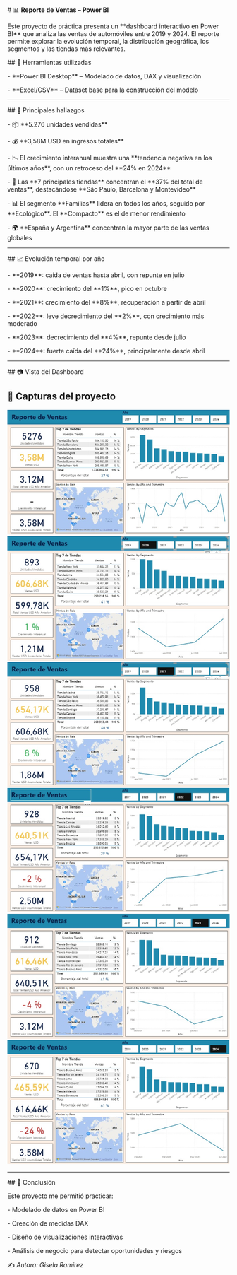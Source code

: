 \# 📊 **Reporte de Ventas – Power BI**  



Este proyecto de práctica presenta un \*\*dashboard interactivo en Power BI\*\* que analiza las ventas de automóviles entre 2019 y 2024. El reporte permite explorar la evolución temporal, la distribución geográfica, los segmentos y las tiendas más relevantes.  



\## 🚀 Herramientas utilizadas

\- \*\*Power BI Desktop\*\* – Modelado de datos, DAX y visualización  

\- \*\*Excel/CSV\*\* – Dataset base para la construcción del modelo  



---



\## 🔎 Principales hallazgos

\- 📦 \*\*5.276 unidades vendidas\*\*  

\- 💰 \*\*3,58M USD en ingresos totales\*\*  

\- 📉 El crecimiento interanual muestra una \*\*tendencia negativa en los últimos años\*\*, con un retroceso del \*\*24% en 2024\*\*  

\- 🏬 Las \*\*7 principales tiendas\*\* concentran el \*\*37% del total de ventas\*\*, destacándose \*\*São Paulo, Barcelona y Montevideo\*\*  

\- 📊 El segmento \*\*Familias\*\* lidera en todos los años, seguido por \*\*Ecológico\*\*. El \*\*Compacto\*\* es el de menor rendimiento  

\- 🌍 \*\*España y Argentina\*\* concentran la mayor parte de las ventas globales  



---



\## 📈 Evolución temporal por año

\- \*\*2019\*\*: caída de ventas hasta abril, con repunte en julio  

\- \*\*2020\*\*: crecimiento del \*\*1%\*\*, pico en octubre  

\- \*\*2021\*\*: crecimiento del \*\*8%\*\*, recuperación a partir de abril  

\- \*\*2022\*\*: leve decrecimiento del \*\*2%\*\*, con crecimiento más moderado  

\- \*\*2023\*\*: decrecimiento del \*\*4%\*\*, repunte desde julio  

\- \*\*2024\*\*: fuerte caída del \*\*24%\*\*, principalmente desde abril  



---



\## 📷 Vista del Dashboard

## 📸 Capturas del proyecto

![Dashboard 1](https://github.com/Gisy26/Ventas-de-Automoviles/raw/main/capturas/dashboard1.jpg)
![Dashboard 2](https://github.com/Gisy26/Ventas-de-Automoviles/raw/main/capturas/dashboard2.jpg)
![Dashboard 3](https://github.com/Gisy26/Ventas-de-Automoviles/raw/main/capturas/dashboard3.jpg)
![Dashboard 4](https://github.com/Gisy26/Ventas-de-Automoviles/raw/main/capturas/dashboard4.jpg)
![Dashboard 5](https://github.com/Gisy26/Ventas-de-Automoviles/raw/main/capturas/dashboard5.jpg)
![Dashboard 6](https://github.com/Gisy26/Ventas-de-Automoviles/raw/main/capturas/dashboard6.jpg)

---



\## 📝 Conclusión

Este proyecto me permitió practicar:  

\- Modelado de datos en Power BI  

\- Creación de medidas DAX  

\- Diseño de visualizaciones interactivas  

\- Análisis de negocio para detectar oportunidades y riesgos  




✍️ *Autora: Gisela Ramirez*
